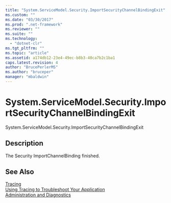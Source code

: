 ```yaml
---
title: "System.ServiceModel.Security.ImportSecurityChannelBindingExit"
ms.custom: ""
ms.date: "03/30/2017"
ms.prod: ".net-framework"
ms.reviewer: ""
ms.suite: ""
ms.technology: 
  - "dotnet-clr"
ms.tgt_pltfrm: ""
ms.topic: "article"
ms.assetid: a174db12-23e4-49ec-b8b3-40ca7b2c1ba1
caps.latest.revision: 4
author: "BrucePerlerMS"
ms.author: "bruceper"
manager: "mbaldwin"
---
```

# System.ServiceModel.Security.ImportSecurityChannelBindingExit
System.ServiceModel.Security.ImportSecurityChannelBindingExit  
  
## Description  
 The Security ImportChannelBinding finished.  
  
## See Also  
 [Tracing](../../../../../docs/framework/wcf/diagnostics/tracing/index.md)   
 [Using Tracing to Troubleshoot Your Application](../../../../../docs/framework/wcf/diagnostics/tracing/using-tracing-to-troubleshoot-your-application.md)   
 [Administration and Diagnostics](../../../../../docs/framework/wcf/diagnostics/index.md)

